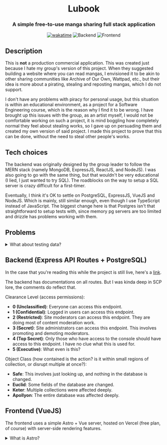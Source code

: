 <div align="center">

# Lubook

### A simple free-to-use manga sharing full stack application

[![wakatime](https://wakatime.com/badge/user/16f7181f-8df5-44c7-b2b4-4fa68b0c2dfe/project/9d95cd65-844f-43c9-a4f1-8bd49984be71.svg)](https://wakatime.com/badge/user/16f7181f-8df5-44c7-b2b4-4fa68b0c2dfe/project/9d95cd65-844f-43c9-a4f1-8bd49984be71)
![Backend](https://img.shields.io/github/actions/workflow/status/hikawi/lubook/backend.yml?label=backend)
![Frontend](https://img.shields.io/github/actions/workflow/status/hikawi/lubook/frontend.yml?label=frontend)

</div>

## Description

This is **not** a production commercial application. This was created just because I hate my group's version of this project. When they suggested building a website where you can read mangas, I envisioned it to be akin to other sharing communities like Archive of Our Own, Wattpad, etc., but their idea is more about a pirating, stealing and reposting mangas, which I do not support.

I don't have any problems with piracy for personal usage, but this situation is within an educational environment, as a project for a Software Engineering course, which is the reason why I find it to be wrong. I have brought up this issues with the group, as an artist myself, I would not be comfortable working on such a project, it is mind boggling how completely normal they feel about stealing works, so I gave up on persuading them and created my own version of said project. I made this project to prove that this can be done, without the need to steal other people's works.

## Tech choices

The backend was originally designed by the group leader to follow the MERN stack (namely MongoDB, ExpressJS, ReactJS, and NodeJS). I was also going to go with the same thing, but that wouldn't be very educational (I lied, I just wanted to try SQL). The roadblocks on the way to setup a SQL server is crazy difficult for a first-timer.

Eventually, I think it's OK to settle on PostgreSQL, ExpressJS, VueJS and NodeJS. Which is mainly, still similar enough, even though I use TypeScript instead of JavaScript. The biggest change here is that Postgres isn't that straightforward to setup tests with, since memory pg servers are too limited and drizzle has problems working with them.

## Problems

<details>
<summary>What about testing data?</summary>

When I started testing frontend side of the project, I quickly ran into a problem I don't know how I haven't thought of before. Because I'm not taking anyone's artworks or writings, that means **I have to do everything**, including the writing and painting myself.

I have a few ideas and renditions for a few short mangas, but drawing it would be another story (haha, pun). As much as I would like to add my own original stories since I also love writing, that would take too much time, so I'll find a way to compensate for it without outright infringing on peoples' copyright.

</details>

## Backend (Express API Routes + PostgreSQL)

In the case that you're reading this while the project is still live, here's a [link](https://api.lubook.club/).

The backend has documentations on all routes. But I was kinda deep in SCP lore, the comments do reflect that.

Clearance Level (access permissions):

- **0 (Unclassified)**: Everyone can access this endpoint.
- **1 (Confidential)**: Logged in users can access this endpoint.
- **2 (Restricted)**: Site moderators can access this endpoint. They are doing most of content moderation work.
- **3 (Secret)**: Site administrators can access this endpoint. This involves promoting and demoting moderators.
- **4 (Top Secret)**: Only those who have access to the console should have access to this endpoint. I have no clue what this is used for.
- **5 (Executive)**: What even is this?

Object Class (how contained is the action? is it within small regions of collection, or disrupt multiple at once?):

- **Safe**: This involves just looking up, and nothing in the database is changed.
- **Euclid**: Some fields of the database are changed.
- **Keter**: Multiple collections were affected deeply.
- **Apollyon**: The entire database was affected deeply.

## Frontend (VueJS)

The frontend uses a simple Astro + Vue server, hosted on Vercel (free plan, of course) with server-side rendering features.

<details>
<summary>What is Astro?</summary>

AstroJS is a library-agnostic SSR framework. It's heavily content-driven, if your site has a lot of static contents, Astro is one of the best choices. If your page has very dynamic interactivity, for example, games, then Astro isn't for you.

The benefit of Astro is the ability to use ANY (popular enough) UI libraries with it, including React, Vue, Svelte, Solid and Alpine.

</details>
